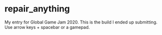 # repair_anything
My entry for Global Game Jam 2020. This is the build I ended up submitting. Use arrow keys + spacebar or a gamepad.
